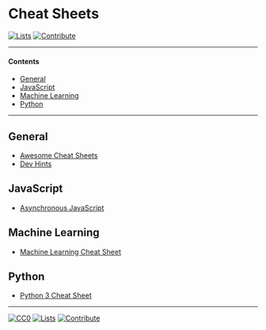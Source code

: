 # Cheat Sheets

[![Lists](https://img.shields.io/badge/-more%20lists-0a0a0a.svg?style=flat&colorA=0a0a0a)](https://github.com/learn-anything/curated-lists#readme)
[![Contribute](https://img.shields.io/badge/-contribute-0a0a0a.svg?style=flat&colorA=0a0a0a)](CONTRIBUTING.md#readme)

---

#### Contents

- [General](#general)
- [JavaScript](#javascript)
- [Machine Learning](#machine-learning)
- [Python](#python)

---

## General

- [Awesome Cheat Sheets](https://github.com/LeCoupa/awesome-cheatsheets#readme)
- [Dev Hints](https://devhints.io/)

## JavaScript

- [Asynchronous JavaScript](https://github.com/frontarm/async-javascript-cheatsheet)

## Machine Learning

- [Machine Learning Cheat Sheet](https://github.com/soulmachine/machine-learning-cheat-sheet)

## Python

- [Python 3 Cheat Sheet](https://perso.limsi.fr/pointal/_media/python:cours:mementopython3-english.pdf)

---

[![CC0](https://img.shields.io/badge/license-CC0-0a0a0a.svg?style=flat&colorA=0a0a0a)](https://creativecommons.org/publicdomain/zero/1.0/)
[![Lists](https://img.shields.io/badge/-more%20lists-0a0a0a.svg?style=flat&colorA=0a0a0a)](https://github.com/learn-anything/curated-lists#readme)
[![Contribute](https://img.shields.io/badge/-contribute-0a0a0a.svg?style=flat&colorA=0a0a0a)](CONTRIBUTING.md#readme)
